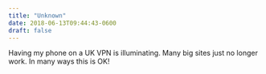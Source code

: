 ```yaml
---
title: "Unknown"
date: 2018-06-13T09:44:43-0600
draft: false
---
```


Having my phone on a UK VPN is illuminating. Many big sites just no longer work. In many ways this is OK!
